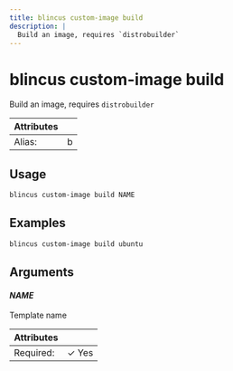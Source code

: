```yaml
---
title: blincus custom-image build
description: | 
  Build an image, requires `distrobuilder`
---
```


# blincus custom-image build

Build an image, requires `distrobuilder`

| Attributes       | &nbsp;
|------------------|-------------
| Alias:           | b

## Usage

```bash
blincus custom-image build NAME
```

## Examples

```bash
blincus custom-image build ubuntu
```

## Arguments

#### *NAME*

Template name

| Attributes      | &nbsp;
|-----------------|-------------
| Required:       | ✓ Yes



